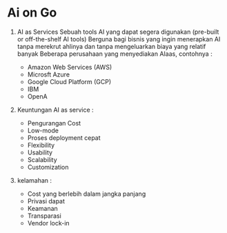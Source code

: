 # Ai on Go

1. AI as Services
    Sebuah tools AI yang dapat segera digunakan (pre-built or off-the-shelf AI tools)
    Berguna bagi bisnis yang ingin menerapkan AI tanpa merekrut ahlinya dan tanpa mengeluarkan biaya yang relatif banyak
    Beberapa perusahaan yang menyediakan AIaas, contohnya :
    - Amazon Web Services (AWS)
    - Microsft Azure
    - Google Cloud Platform (GCP)
    - IBM
    - OpenA

2. Keuntungan AI as service :
    - Pengurangan Cost
    - Low-mode
    - Proses deployment cepat
    - Flexibility
    - Usability
    - Scalability
    - Customization

3. kelamahan :
    - Cost yang berlebih dalam jangka panjang
    - Privasi dapat
    - Keamanan
    - Transparasi
    - Vendor lock-in